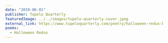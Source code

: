 ```yaml
---
date: "2019-06-01"
publisher: Tupelo Quarterly
featuredImage: ../../images/tupelo-quarterly-cover.jpeg
external_link: https://www.tupeloquarterly.com/poetry/halloween-redux-by-stella-yin-yin-wong/
poems: 
  - Halloween Redux
---
```

